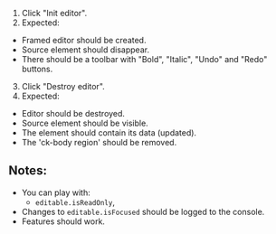 1. Click "Init editor".
2. Expected:
  * Framed editor should be created.
  * Source element should disappear.
  * There should be a toolbar with "Bold", "Italic", "Undo" and "Redo" buttons.
3. Click "Destroy editor".
4. Expected:
  * Editor should be destroyed.
  * Source element should be visible.
  * The element should contain its data (updated).
  * The 'ck-body region' should be removed.

## Notes:

* You can play with:
  * `editable.isReadOnly`,
* Changes to `editable.isFocused` should be logged to the console.
* Features should work.
